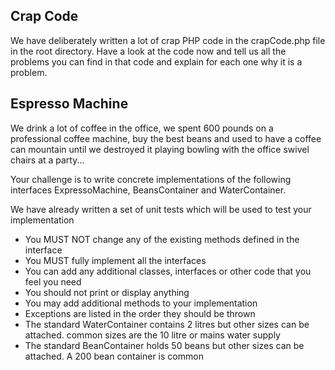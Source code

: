 Crap Code
---------

We have deliberately written a lot of crap PHP code in the crapCode.php file in the root directory.
Have a look at the code now and tell us all the problems you can find in that code and explain for each
one why it is a problem.


Espresso Machine
----------------

We drink a lot of coffee in the office, we spent 600 pounds on a professional coffee machine, buy the best beans and
used to have a coffee can mountain until we destroyed it playing bowling with the office swivel chairs at a party...

Your challenge is to write concrete implementations of the following interfaces ExpressoMachine, BeansContainer and WaterContainer.

We have already written a set of unit tests which will be used to test your implementation

* You MUST NOT change any of the existing methods defined in the interface
* You MUST fully implement all the interfaces
* You can add any additional classes, interfaces or other code that you feel you need
* You should not print or display anything
* You may add additional methods to your implementation
* Exceptions are listed in the order they should be thrown
* The standard WaterContainer contains 2 litres but other sizes can be attached. common sizes are the 10 litre or mains water supply
* The standard BeanContainer holds 50 beans but other sizes can be attached. A 200 bean container is common
